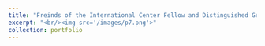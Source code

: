 ```yaml
---
title: "Freinds of the International Center Fellow and Distinguished Graduate Student Fellow"
excerpt: "<br/><img src='/images/p7.png'>"
collection: portfolio
---
```

